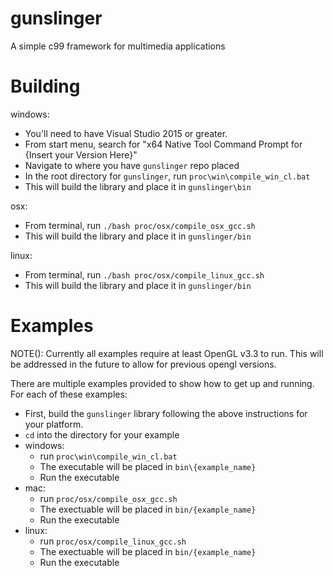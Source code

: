 # gunslinger

A simple c99 framework for multimedia applications

# Building

windows: 
  - You'll need to have Visual Studio 2015 or greater.
  - From start menu, search for "x64 Native Tool Command Prompt for {Insert your Version Here}"
  - Navigate to where you have `gunslinger` repo placed
  - In the root directory for `gunslinger`, run `proc\win\compile_win_cl.bat`
  - This will build the library and place it in `gunslinger\bin`
  
 osx: 
  - From terminal, run `./bash proc/osx/compile_osx_gcc.sh`
  - This will build the library and place it in `gunslinger/bin`
  
 linux: 
  - From terminal, run `./bash proc/osx/compile_linux_gcc.sh`
  - This will build the library and place it in `gunslinger/bin`

# Examples

NOTE(): Currently all examples require at least OpenGL v3.3 to run. This will be addressed in the future to allow for 
          previous opengl versions. 

There are multiple examples provided to show how to get up and running. For each of these examples: 
  - First, build the `gunslinger` library following the above instructions for your platform.
  - `cd` into the directory for your example
  - windows: 
    - run `proc\win\compile_win_cl.bat`
    - The executable will be placed in `bin\{example_name}`
    - Run the executable
  - mac: 
    - run `proc/osx/compile_osx_gcc.sh`
    - The exectuable will be placed in `bin/{example_name}`
    - Run the executable
  - linux: 
    - run `proc/osx/compile_linux_gcc.sh`
    - The exectuable will be placed in `bin/{example_name}`
    - Run the executable
